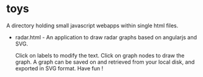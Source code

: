 # toys

A directory holding small javascript webapps within single html files.

* radar.html - An application to draw radar graphs based on angularjs and SVG.

  Click on labels to modify the text. Click on graph nodes to draw the graph.
  A graph can be saved on and retrieved from your local disk, and exported in SVG format.
  Have fun !
  
